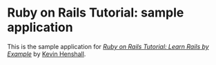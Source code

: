 # Ruby on Rails Tutorial: sample application

This is the sample application for
[*Ruby on Rails Tutorial: Learn Rails by Example*](http://railstutorial.org/)
by [Kevin Henshall](http://about.me/kevin_henshall).
